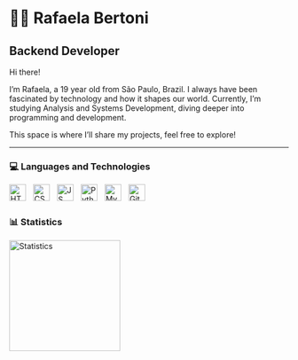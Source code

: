 # 👩‍💻 Rafaela Bertoni
**Backend Developer**
---

Hi there!

I’m Rafaela, a 19 year old from São Paulo, Brazil.
I always have been fascinated by technology and how it shapes our world. Currently, I’m studying Analysis and Systems Development, diving deeper into programming and development.

This space is where I’ll share my projects, feel free to explore!

---

### 💻 Languages and Technologies

<img 
    align="left"
    alt="HTML"
    title="HTML"
    width="30px"
    style="padding-right: 10px;"
    src="https://cdn.jsdelivr.net/gh/devicons/devicon@latest/icons/html5/html5-original.svg" 
/>

<img 
    align="left"
    alt="CSS"
    title="CSS"
    width="30px"
    style="padding-right: 10px;"
    src="https://cdn.jsdelivr.net/gh/devicons/devicon@latest/icons/css3/css3-original.svg"       
/>      

<img 
    align="left"
    alt="JS"
    title="JS"
    width="30px"
    style="padding-right: 10px;"
    src="https://cdn.jsdelivr.net/gh/devicons/devicon@latest/icons/javascript/javascript-original.svg"       
/>   

<img 
    align="left"
    alt="Python"
    title="Python"
    width="30px"
    style="padding-right: 10px;"
    src="https://cdn.jsdelivr.net/gh/devicons/devicon@latest/icons/python/python-original.svg"       
/>  

<img 
    align="left"
    alt="MySql"
    title="MySql"
    width="30px"
    style="padding-right: 10px;"
    src="https://cdn.jsdelivr.net/gh/devicons/devicon@latest/icons/mysql/mysql-plain-wordmark.svg"       
/>  

<img 
    align="left"
    alt="Git"
    title="Git"
    width="30px"
    style="padding-right: 10px;"
    src="https://cdn.jsdelivr.net/gh/devicons/devicon@latest/icons/git/git-original.svg"       
/> 

<br/>
<br/>

### 📊 Statistics
<p>

<img 
    align="left"
    alt="Statistics"
    height="200"
    style="padding-right: 10px;"
    src="https://github-readme-stats.vercel.app/api/top-langs/?username=R4fael4&theme=tokyonight"       
/> 

</p>
